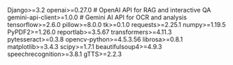 Django>=3.2
openai>=0.27.0  # OpenAI API for RAG and interactive QA
gemini-api-client>=1.0.0  # Gemini AI API for OCR and analysis
tensorflow>=2.6.0
pillow>=8.0.0
tk>=0.1.0
requests>=2.25.1
numpy>=1.19.5
PyPDF2>=1.26.0
reportlab>=3.5.67
transformers>=4.11.3
pytesseract>=0.3.8
opencv-python>=4.5.3.56
librosa>=0.8.1
matplotlib>=3.4.3
scipy>=1.7.1
beautifulsoup4>=4.9.3
speechrecognition>=3.8.1
gTTS>=2.2.3
